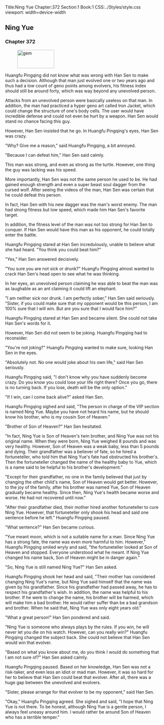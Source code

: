 Title:Ning Yue 
Chapter:372 
Section:1 
Book:1 
CSS:../Styles/style.css 
viewport: width=device-width
  
## Ning Yue
### Chapter 372
  
<figure>
	<img src="../Images/gem.gif" alt="gem" id="gem" width="120" height="60" />
</figure>
  

  
Huangfu Pingqing did not know what was wrong with Han Sen to make such a decision. Although that man just evolved one or two years ago and thus had a low count of geno points among evolvers, his fitness index should still be around forty, which was way beyond any unevolved person.

Attacks from an unevolved person were basically useless on that man. In addition, the man had practiced a hyper geno art called Iron Jacket, which could change the structure of one's body cells. The user would have incredible defense and could not even be hurt by a weapon. Han Sen would stand no chance facing this guy.

However, Han Sen insisted that he go. In Huangfu Pingqing's eyes, Han Sen was crazy.

"Why? Give me a reason," said Huangfu Pingqing, a bit annoyed.

"Because I can defeat him," Han Sen said calmly.

This man was strong, and even as strong as the turtle. However, one thing the guy was lacking was his speed.

More importantly, Han Sen was not the same person he used to be. He had gained enough strength and even a super beast soul dagger from the cursed wolf. After seeing the videos of the man, Han Sen was certain that he could defeat this person.

In fact, Han Sen with his new dagger was the man's worst enemy. The man had strong fitness but low speed, which made him Han Sen's favorite target.

In addition, the fitness level of the man was not too strong for Han Sen to conquer. If Han Sen would have this man as his opponent, he could totally enter the battle.

Huangfu Pingqing stared at Han Sen incredulously, unable to believe what she had heard. "You think you could beat him?"

"Yes," Han Sen answered decisively.

"You sure you are not sick or drunk?" Huangfu Pingqing almost wanted to crack Han Sen's head open to see what he was thinking.

In her eyes, an unevolved person claiming he was able to beat the man was as laughable as an ant claiming it could lift an elephant.

"I am neither sick nor drunk. I am perfectly sober," Han Sen said seriously. "Sister, if you could make sure that my opponent would be this person, I am 100% sure that I will win. But are you sure that I would face him?"

Huangfu Pingqing stared at Han Sen and became silent. She could not take Han Sen's words for it.

However, Han Sen did not seem to be joking. Huangfu Pingqing had to reconsider.

"You're not joking?" Huangfu Pingqing wanted to make sure, looking Han Sen in the eyes.

"Absolutely not. No one would joke about his own life," said Han Sen seriously.

Huangfu Pingqing said, "I don't know why you have suddenly become crazy. Do you know you could lose your life right there? Once you go, there is no turning back. If you lose, death will be the only option."

"If I win, can I come back alive?" asked Han Sen.

Huangfu Pingqing sighed and said, "The person in charge of the VIP section is named Ning Yue. Maybe you have not heard his name, but he should know his brother, who is my cousin Son of Heaven."

"Brother of Son of Heaven?" Han Sen hesitated.

"In fact, Ning Yue is Son of Heaven's twin brother, and Ning Yue was not his original name. When they were born, Ning Yue weighed 8 pounds and was very healthy. However, Son of Heaven was a weak baby, less than 5 pounds and dying. Their grandfather was a believer of fate, so he hired a fortuneteller, who told him that Ning Yue's fate had obstructed his brother's. Then the fortuneteller changed the name of the healthy baby to Yue, which is a name said to be helpful to his brother's development."

"Except for their grandfather, no one in the family believed that just by changing the other child's name, Son of Heaven would get better. However, to the joy of the family, after his brother was named Yue, Son of Heaven gradually became healthy. Since then, Ning Yue's health became worse and worse. He had not recovered until now."

"After their grandfather died, their mother hired another fortuneteller to cure Ning Yue. However, that fortuneteller only shook his head and said one sentence before he left." Huangfu Pingqing paused.

"What sentence?" Han Sen became curious.

"Yue meant moon, which is not a suitable name for a man. Since Ning Yue has a strong fate, the name was even more harmful to him. However," Huangfu Pingqing smiled wryly and said, "the fortuneteller looked at Son of Heaven and stopped. Everyone understood what he meant. If Ning Yue changed his name back, Son of Heaven might be in danger again."

"So, Ning Yue is still named Ning Yue?" Han Sen asked.

Huangfu Pingqing shook her head and said, "Their mother has considered changing Ning Yue's name, but Ning Yue said himself that the name was given by his grandfather. Since his grandfather had passed away, he has to respect his grandfather's wish. In addition, the name was helpful to his brother. If he were to change the name, his brother will be harmed, which will make him a bad brother. He would rather suffer than be a bad grandson and brother. When he said that, Ning Yue was only eight years old."

"What a great person!" Han Sen pondered and said.

"Ning Yue is someone who always plays by the rules. If you win, he will never let you die on his watch. However, can you really win?" Huangfu Pingqing changed the subject back. She could not believe that Han Sen would win that evolver.

"Based on what you know about me, do you think I would do something that I am not sure of?" Han Sen asked calmly.

Huangfu Pingqing paused. Based on her knowledge, Han Sen was not a risk-taker, and even less an idiot or mad man. However, it was so hard for her to believe that Han Sen could beat that evolver. After all, there was a huge gap between the unevolved and evolvers.

"Sister, please arrange for that evolver to be my opponent," said Han Sen.

"Okay," Huangfu Pingqing agreed. She sighed and said, "I hope that Ning Yue is not there. To be honest, although Ning Yue is a gentle person, I always feel uneasy around him. I would rather be around Son of Heaven who has a terrible temper."
